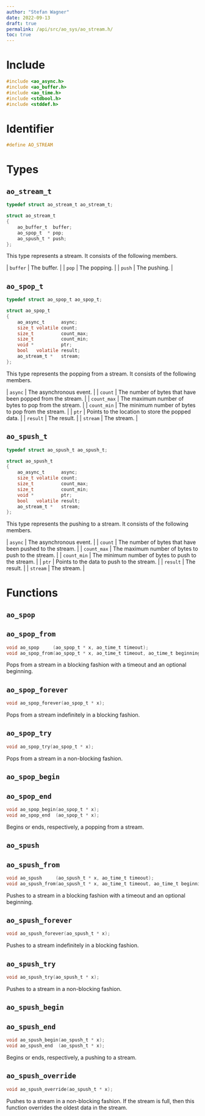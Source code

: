 ```yaml
---
author: "Stefan Wagner"
date: 2022-09-13
draft: true
permalink: /api/src/ao_sys/ao_stream.h/
toc: true
---
```


# Include

```c
#include <ao_async.h>
#include <ao_buffer.h>
#include <ao_time.h>
#include <stdbool.h>
#include <stddef.h>
```

# Identifier

```c
#define AO_STREAM
```

# Types

## `ao_stream_t`

```c
typedef struct ao_stream_t ao_stream_t;
```

```c
struct ao_stream_t
{
    ao_buffer_t  buffer;
    ao_spop_t  * pop;
    ao_spush_t * push;
};
```

This type represents a stream. It consists of the following members.

| `buffer` | The buffer. |
| `pop` | The popping. |
| `push` | The pushing. |

## `ao_spop_t`

```c
typedef struct ao_spop_t ao_spop_t;
```

```c
struct ao_spop_t
{
    ao_async_t      async;
    size_t volatile count;
    size_t          count_max;
    size_t          count_min;
    void *          ptr;
    bool   volatile result;
    ao_stream_t *   stream;
};
```

This type represents the popping from a stream. It consists of the following members.

| `async` | The asynchronous event. |
| `count` | The number of bytes that have been popped from the stream. |
| `count_max` | The maximum number of bytes to pop from the stream. |
| `count_min` | The minimum number of bytes to pop from the stream. |
| `ptr` | Points to the location to store the popped data.  |
| `result` | The result. |
| `stream` | The stream. |

## `ao_spush_t`

```c
typedef struct ao_spush_t ao_spush_t;
```

```c
struct ao_spush_t
{
    ao_async_t      async;
    size_t volatile count;
    size_t          count_max;
    size_t          count_min;
    void *          ptr;
    bool   volatile result;
    ao_stream_t *   stream;
};
```

This type represents the pushing to a stream. It consists of the following members.

| `async` | The asynchronous event. |
| `count` | The number of bytes that have been pushed to the stream. |
| `count_max` | The maximum number of bytes to push to the stream. |
| `count_min` | The minimum number of bytes to push to the stream. |
| `ptr` | Points to the data to push to the stream. |
| `result` | The result. |
| `stream` | The stream. |

# Functions

## `ao_spop`
## `ao_spop_from`

```c
void ao_spop     (ao_spop_t * x, ao_time_t timeout);
void ao_spop_from(ao_spop_t * x, ao_time_t timeout, ao_time_t beginning);
```

Pops from a stream in a blocking fashion with a timeout and an optional beginning.

## `ao_spop_forever`

```c
void ao_spop_forever(ao_spop_t * x);
```

Pops from a stream indefinitely in a blocking fashion.

## `ao_spop_try`

```c
void ao_spop_try(ao_spop_t * x);
```

Pops from a stream in a non-blocking fashion.

## `ao_spop_begin`
## `ao_spop_end`

```c
void ao_spop_begin(ao_spop_t * x);
void ao_spop_end  (ao_spop_t * x);
```

Begins or ends, respectively, a popping from a stream.

## `ao_spush`
## `ao_spush_from`

```c
void ao_spush     (ao_spush_t * x, ao_time_t timeout);
void ao_spush_from(ao_spush_t * x, ao_time_t timeout, ao_time_t beginning);
```

Pushes to a stream in a blocking fashion with a timeout and an optional beginning.

## `ao_spush_forever`

```c
void ao_spush_forever(ao_spush_t * x);
```

Pushes to a stream indefinitely in a blocking fashion.

## `ao_spush_try`

```c
void ao_spush_try(ao_spush_t * x);
```

Pushes to a stream in a non-blocking fashion.

## `ao_spush_begin`
## `ao_spush_end`

```c
void ao_spush_begin(ao_spush_t * x);
void ao_spush_end  (ao_spush_t * x);
```

Begins or ends, respectively, a pushing to a stream.

## `ao_spush_override`

```c
void ao_spush_override(ao_spush_t * x);
```

Pushes to a stream in a non-blocking fashion. If the stream is full, then this function overrides the oldest data in the stream.
